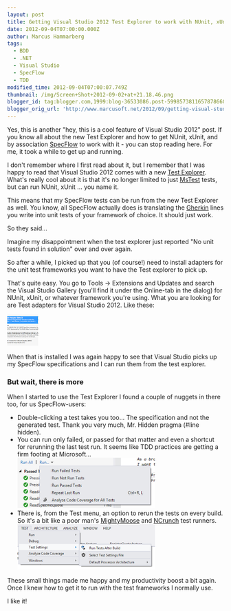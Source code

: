 ```yaml
---
layout: post
title: Getting Visual Studio 2012 Test Explorer to work with NUnit, xUnit, and SpecFlow
date: 2012-09-04T07:00:00.000Z
author: Marcus Hammarberg
tags:
  - BDD
  - .NET
  - Visual Studio
  - SpecFlow
  - TDD
modified_time: 2012-09-04T07:00:07.749Z
thumbnail: /img/Screen+Shot+2012-09-02+at+21.18.46.png
blogger_id: tag:blogger.com,1999:blog-36533086.post-5998573811657878660
blogger_orig_url: 'http://www.marcusoft.net/2012/09/getting-visual-studio-2012-test.html'
---
```


Yes, this is another "hey, this is a cool feature of Visual Studio 2012" post. If you know all about the new Test Explorer and how to get NUnit, xUnit, and by association [SpecFlow](http://www.specflow.org/) to work with it - you can stop reading here. For me, it took a while to get up and running.

I don't remember where I first read about it, but I remember that I was happy to read that Visual Studio 2012 comes with a new [Test Explorer](http://msdn.microsoft.com/en-us/library/hh270865.aspx). What's really cool about it is that it's no longer limited to just [MsTest](http://en.wikipedia.org/wiki/MSTest) tests, but can run NUnit, xUnit ... you name it.

This means that my SpecFlow tests can be run from the new Test Explorer as well. You know, all SpecFlow actually does is translating the [Gherkin](https://github.com/cucumber/cucumber/wiki) lines you write into unit tests of your framework of choice. It should just work.

So they said...

Imagine my disappointment when the test explorer just reported "No unit tests found in solution" over and over again.

So after a while, I picked up that you (of course!) need to install adapters for the unit test frameworks you want to have the Test explorer to pick up.

That's quite easy. You go to Tools -> Extensions and Updates and search the Visual Studio Gallery (you'll find it under the Online-tab in the dialog) for NUnit, xUnit, or whatever framework you're using. What you are looking for are Test adapters for Visual Studio 2012. Like these:

![Adapters](/img/Screen+Shot+2012-09-02+at+21.18.46.png)

When that is installed I was again happy to see that Visual Studio picks up my SpecFlow specifications and I can run them from the test explorer.

### But wait, there is more

When I started to use the Test Explorer I found a couple of nuggets in there too, for us SpecFlow-users:

- Double-clicking a test takes you too... The specification and not the generated test. Thank you very much, Mr. Hidden pragma (#line hidden).
- You can run only failed, or passed for that matter and even a shortcut for rerunning the last test run. It seems like TDD practices are getting a firm footing at Microsoft...
   ![Test Explorer](/img/Screen+Shot+2012-09-03+at+20.43.51.png)
- There is, from the Test menu, an option to rerun the tests on every build. So it's a bit like a poor man's [MightyMoose](http://continuoustests.com/) and [NCrunch](http://www.ncrunch.net/) test runners.
    ![Test Runner](/img/Screen+Shot+2012-09-03+at+20.47.40.png)

These small things made me happy and my productivity boost a bit again. Once I knew how to get it to run with the test frameworks I normally use.

I like it!
